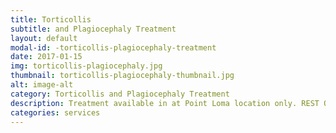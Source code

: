 ```yaml
---
title: Torticollis
subtitle: and Plagiocephaly Treatment
layout: default
modal-id: -torticollis-plagiocephaly-treatment
date: 2017-01-15
img: torticollis-plagiocephaly.jpg
thumbnail: torticollis-plagiocephaly-thumbnail.jpg
alt: image-alt
category: Torticollis and Plagiocephaly Treatment
description: Treatment available in at Point Loma location only. REST OF DESCRIPTION TBD.
categories: services
---
```

